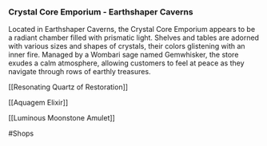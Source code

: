 ### Crystal Core Emporium - Earthshaper Caverns
Located in Earthshaper Caverns, the Crystal Core Emporium appears to be a radiant chamber filled with prismatic light. Shelves and tables are adorned with various sizes and shapes of crystals, their colors glistening with an inner fire. Managed by a Wombari sage named Gemwhisker, the store exudes a calm atmosphere, allowing customers to feel at peace as they navigate through rows of earthly treasures.

[[Resonating Quartz of Restoration]]

[[Aquagem Elixir]]

[[Luminous Moonstone Amulet]]



#Shops